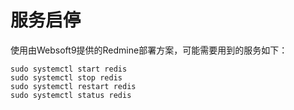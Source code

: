 # 服务启停

使用由Websoft9提供的Redmine部署方案，可能需要用到的服务如下：

```shell
sudo systemctl start redis
sudo systemctl stop redis
sudo systemctl restart redis
sudo systemctl status redis
```